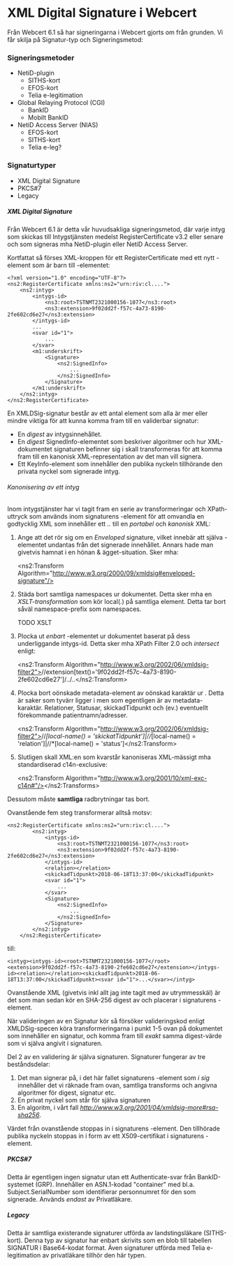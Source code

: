 # XML Digital Signature i Webcert

Från Webcert 6.1 så har signeringarna i Webcert gjorts om från grunden. Vi får skilja på Signatur-typ och Signeringsmetod:

### Signeringsmetoder
- NetiD-plugin
    - SITHS-kort
    - EFOS-kort
    - Telia e-legitimation
- Global Relaying Protocol (CGI)
    - BankID
    - Mobilt BankID
- NetiD Access Server (NIAS)
    - EFOS-kort
    - SITHS-kort
    - Telia e-leg?

### Signaturtyper
- XML Digital Signature
- PKCS#7
- Legacy

##### XML Digital Signature
Från Webcert 6.1 är detta vår huvudsakliga signeringsmetod, där varje intyg som skickas till Intygstjänsten medelst RegisterCertificate v3.2 eller senare och som signeras mha NetiD-plugin eller NetiD Access Server.

Kortfattat så förses XML-kroppen för ett RegisterCertificate med ett nytt <Signature>-element som är barn till <Intyg><underskrift>-elementet:

    <?xml version="1.0" encoding="UTF-8"?>
    <ns2:RegisterCertificate xmlns:ns2="urn:riv:cl....">
        <ns2:intyg>
            <intygs-id>
                <ns3:root>TSTNMT2321000156-1077</ns3:root>
                <ns3:extension>9f02dd2f-f57c-4a73-8190-2fe602cd6e27</ns3:extension>
            </intygs-id>
            ...
            <svar id="1">
                ...
            </svar>
            <m1:underskrift>
                <Signature>
                    <ns2:SignedInfo>
                        ...
                    </ns2:SignedInfo>
                </Signature>
            </m1:underskrift>
        </ns2:intyg>
    </ns2:RegisterCertificate>

En XMLDSig-signatur består av ett antal element som alla är mer eller mindre viktiga för att kunna komma fram till en validerbar signatur:

- En _digest_ av intygsinnehållet.
- En _digest_ SignedInfo-elementet som beskriver algoritmer och hur XML-dokumentet signaturen befinner sig i skall transformeras för att komma fram till en kanonisk XML-representation av det man vill signera.
- Ett KeyInfo-element som innehåller den publika nyckeln tillhörande den privata nyckel som signerade intyg.

###### Kanonisering av ett intyg

Inom intygstjänster har vi tagit fram en serie av transformeringar och XPath-uttryck som används inom signaturens <Transforms>-element för att omvandla en godtycklig XML som innehåller ett _<intyg ns2="...">..<Signature/></intyg>_ till en _portabel_ och _kanonisk_ XML:

1. Ange att det rör sig om en _Enveloped_ signature, vilket innebär att själva <Signature>-elementet undantas från det signerade innehållet. Annars hade man givetvis hamnat i en hönan & ägget-situation. Sker mha:

    
    <ns2:Transform Algorithm="http://www.w3.org/2000/09/xmldsig#enveloped-signature"/>
    
2. Städa bort samtliga namespaces ur dokumentet. Detta sker mha en _XSLT-transformation_ som kör local(.) på samtliga element. Detta tar bort såväl namespace-prefix som namespaces.


    TODO XSLT

3. Plocka ut _enbart_ <intyg>-elementet ur dokumentet baserat på dess underliggande intygs-id. Detta sker mha XPath Filter 2.0 och _intersect_ enligt: 


    <ns2:Transform Algorithm="http://www.w3.org/2002/06/xmldsig-filter2"><XPath Filter="intersect">//extension[text()='9f02dd2f-f57c-4a73-8190-2fe602cd6e27']/../..</XPath></ns2:Transform>

4. Plocka bort oönskade metadata-element av oönskad karaktär ur <intyg>. Detta är saker som tyvärr ligger i <intyg> men som egentligen är av metadata-karaktär. Relationer, Statusar, skickadTidpunkt och (ev.) eventuellt förekommande patientnamn/adresser.


    <ns2:Transform Algorithm="http://www.w3.org/2002/06/xmldsig-filter2"><XPath Filter="subtract">//*[local-name() = 'skickatTidpunkt']|//*[local-name() = 'relation']|//*[local-name() = 'status']</XPath></ns2:Transform>
    
5. Slutligen skall XML:en som kvarstår kanoniseras XML-mässigt mha standardiserad c14n-exclusive:

    
    <ns2:Transform Algorithm="http://www.w3.org/2001/10/xml-exc-c14n#"/></ns2:Transforms>
    
Dessutom måste **samtliga** radbrytningar tas bort. 

Ovanstående fem steg transformerar alltså motsv:

    <ns2:RegisterCertificate xmlns:ns2="urn:riv:cl....">
            <ns2:intyg>
                <intygs-id>
                    <ns3:root>TSTNMT2321000156-1077</ns3:root>
                    <ns3:extension>9f02dd2f-f57c-4a73-8190-2fe602cd6e27</ns3:extension>
                </intygs-id>
                <relation></relation>
                <skickadTidpunkt>2018-06-18T13:37:00</skickadTidpunkt>
                <svar id="1">
                    ...
                </svar>
                <Signature>
                    <ns2:SignedInfo>
                        ...
                    </ns2:SignedInfo>
                </Signature>
            </ns2:intyg>
        </ns2:RegisterCertificate>
        
till:

    <intyg><intygs-id><root>TSTNMT2321000156-1077</root><extension>9f02dd2f-f57c-4a73-8190-2fe602cd6e27</extension></intygs-id><relation></relation><skickadTidpunkt>2018-06-18T13:37:00</skickadTidpunkt><svar id="1">...</svar></intyg>
 
Ovanstående XML (givetvis inkl allt jag inte tagit med av utrymmesskäl) är det som man sedan kör en SHA-256 digest av och placerar i signaturens <DigestValue>-element.

När valideringen av en Signatur kör så försöker valideringskod enligt XMLDSig-specen köra transformeringarna i punkt 1-5 ovan på dokumentet som innehåller en signatur, och komma fram till _exakt_ samma digest-värde som vi själva angivit i signaturen.

Del 2 av en validering är själva signaturen. Signaturer fungerar av tre beståndsdelar:

1. Det man signerar på, i det här fallet signaturens <SignedInfo>-element som _i sig_ innehåller det <DigestValue> vi räknade fram ovan, samtliga transforms och angivna algoritmer för digest, signatur etc.
2. En privat nyckel som står för själva signaturen
3. En algoritm, i vårt fall _http://www.w3.org/2001/04/xmldsig-more#rsa-sha256_.
      
Värdet från ovanstående stoppas in i signaturens <SignatureValue>-element. Den tillhörade publika nyckeln stoppas in i form av ett X509-certifikat i signaturens <KeyInfo>-element.
      
                       
##### PKCS#7
Detta är egentligen ingen signatur utan ett Authenticate-svar från BankID-systemet (GRP). Innehåller en ASN.1-kodad "container" med bl.a. Subject.SerialNumber som identifierar personnumret för den som signerade. Används _endast_ av Privatläkare.

##### Legacy
Detta är samtliga existerande signaturer utförda av landstingsläkare (SITHS-kort). Denna typ av signatur har enbart skrivits som en blob till tabellen SIGNATUR i Base64-kodat format. Även signaturer utförda med Telia e-legitimation av privatläkare tillhör den här typen.
